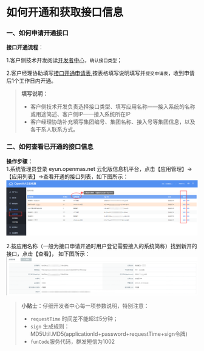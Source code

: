 # 如何开通和获取接口信息

### 一、如何申请开通接口

**接口开通流程**：  

1.客户侧技术开发阅读[开发者中心](http://eyun.openmas.net/yunmas_biz/DeveloperCenter/)，`确认接口类型`；  

2.客户经理协助填写[接口开通申请表](../download/【附件1】OpenMas信息机开户申请表.xlsx),按表格填写说明填写并`提交申请表`，收到申请后1个工作日内开通。

>**填写说明：**  
>- 客户侧技术开发负责选择接口类型、填写应用名称——接入系统的名称或用途简述、客户侧IP——接入系统所在IP
>- 客户经理协助补充填写集团编号、集团名称、接入号等集团信息，以及各干系人联系方式。

### 二、如何查看已开通的接口信息  

**操作步骤**：  
1.系统管理员登录 eyun.openmas.net 云化版信息机平台，点击【应用管理】→【应用列表】→查看开通的接口列表，如下图所示：     
<img src="../images/appList.png" alt="图片被外星人掠走了┌(。Д。)┐" title="应用列表"> 

2.按应用名称（一般为接口申请开通时用户登记需要接入的系统简称）找到新开的接口，点击【查看】， 如下图所示：   
<img src="../images/appDetail.png" alt="图片被外星人掠走了┌(。Д。)┐" title="应用详情"> 

>**小贴士**：仔细开发者中心每一项参数说明，特别注意：  
>* `requestTime` 时间差不能超过5分钟；   
>* `sign` 生成规则：MD5Util.MD5(applicationId+password+requestTime+sign令牌)   
>* `funCode`服务代码，群发短信为1002   
